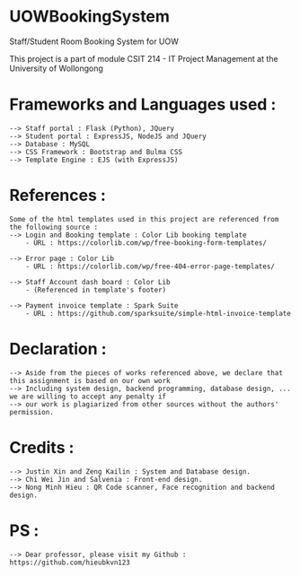 # UOWBookingSystem
Staff/Student Room Booking System for UOW

This project is a part of module CSIT 214 - IT Project Management at the University of Wollongong

# Frameworks and Languages used :
	--> Staff portal : Flask (Python), JQuery
	--> Student portal : ExpressJS, NodeJS and JQuery
	--> Database : MySQL
	--> CSS Framework : Bootstrap and Bulma CSS
	--> Template Engine : EJS (with ExpressJS)

# References :
	Some of the html templates used in this project are referenced from the following source :
	--> Login and Booking template : Color Lib booking template
		- URL : https://colorlib.com/wp/free-booking-form-templates/

	--> Error page : Color Lib
		- URL : https://colorlib.com/wp/free-404-error-page-templates/

	--> Staff Account dash board : Color Lib
		- (Referenced in template's footer)

	--> Payment invoice template : Spark Suite
		- URL : https://github.com/sparksuite/simple-html-invoice-template

# Declaration :
	--> Aside from the pieces of works referenced above, we declare that this assignment is based on our own work
	--> Including system design, backend programming, database design, ... we are willing to accept any penalty if
	--> our work is plagiarized from other sources without the authors' permission.

# Credits :
	--> Justin Xin and Zeng Kailin : System and Database design.
	--> Chi Wei Jin and Salvenia : Front-end design.
	--> Nong Minh Hieu : QR Code scanner, Face recognition and backend design.

# PS :
	--> Dear professor, please visit my Github : https://github.com/hieubkvn123
